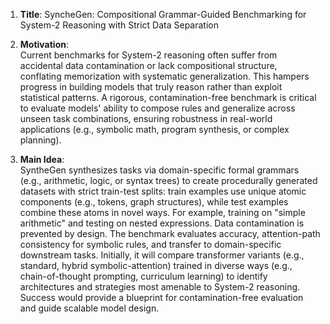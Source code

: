 1. **Title**: SyncheGen: Compositional Grammar-Guided Benchmarking for System-2 Reasoning with Strict Data Separation  

2. **Motivation**:  
   Current benchmarks for System-2 reasoning often suffer from accidental data contamination or lack compositional structure, conflating memorization with systematic generalization. This hampers progress in building models that truly reason rather than exploit statistical patterns. A rigorous, contamination-free benchmark is critical to evaluate models' ability to compose rules and generalize across unseen task combinations, ensuring robustness in real-world applications (e.g., symbolic math, program synthesis, or complex planning).  

3. **Main Idea**:  
   SyntheGen synthesizes tasks via domain-specific formal grammars (e.g., arithmetic, logic, or syntax trees) to create procedurally generated datasets with strict train-test splits: train examples use unique atomic components (e.g., tokens, graph structures), while test examples combine these atoms in novel ways. For example, training on "simple arithmetic" and testing on nested expressions. Data contamination is prevented by design. The benchmark evaluates accuracy, attention-path consistency for symbolic rules, and transfer to domain-specific downstream tasks. Initially, it will compare transformer variants (e.g., standard, hybrid symbolic-attention) trained in diverse ways (e.g., chain-of-thought prompting, curriculum learning) to identify architectures and strategies most amenable to System-2 reasoning. Success would provide a blueprint for contamination-free evaluation and guide scalable model design.